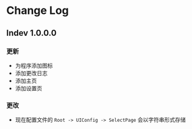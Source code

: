 # Change Log

## Indev 1.0.0.0
### 更新
- 为程序添加图标
- 添加更改日志
- 添加主页
- 添加设置页
### 更改
- 现在配置文件的 `Root -> UIConfig -> SelectPage` 会以字符串形式存储